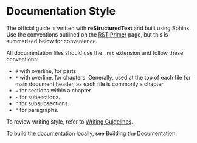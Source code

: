 # Documentation Style

The official guide is written with **reStructuredText** and built using Sphinx. Use the conventions outlined on the [RST Primer](https://www.sphinx-doc.org/en/master/usage/restructuredtext/basics.html) page, but this is summarized below for convenience.

All documentation files should use the `.rst` extension and follow these conventions:

- `#` with overline, for parts
- `*` with overline, for chapters. Generally, used at the top of each file for main document header, as each file is commonly a chapter.
- `=` for sections within a chapter.
- `-` for subsections.
- `^` for subsubsections.
- `"` for paragraphs.

To review writing style, refer to [Writing Guidelines](writing_guidelines.md).

To build the documentation locally, see [Building the Documentation](building_docs.md).
